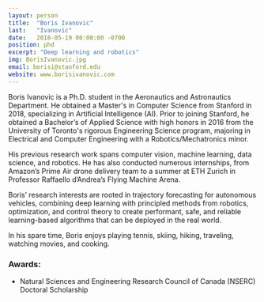```yaml
---
layout: person
title:  "Boris Ivanovic"
last:   "Ivanovic"
date:   2018-05-19 00:00:00 -0700
position: phd
excerpt: "Deep learning and robotics"
img: BorisIvanovic.jpg
email: borisi@stanford.edu
website: www.borisivanovic.com
---
```


Boris Ivanovic is a Ph.D. student in the Aeronautics and Astronautics Department. He obtained a Master's in Computer Science from Stanford in 2018, specializing in Artificial Intelligence (AI). Prior to joining Stanford, he obtained a Bachelor’s of Applied Science with high honors in 2016 from the University of Toronto's rigorous Engineering Science program, majoring in Electrical and Computer Engineering with a Robotics/Mechatronics minor.

His previous research work spans computer vision, machine learning, data science, and robotics. He has also conducted numerous internships, from Amazon’s Prime Air drone delivery team to a summer at ETH Zurich in Professor Raffaello d’Andrea’s Flying Machine Arena.

Boris’ research interests are rooted in trajectory forecasting for autonomous vehicles, combining deep learning with principled methods from robotics, optimization, and control theory to create performant, safe, and reliable learning-based algorithms that can be deployed in the real world.

In his spare time, Boris enjoys playing tennis, skiing, hiking, traveling, watching movies, and cooking.

### Awards:
- Natural Sciences and Engineering Research Council of Canada (NSERC) Doctoral Scholarship
